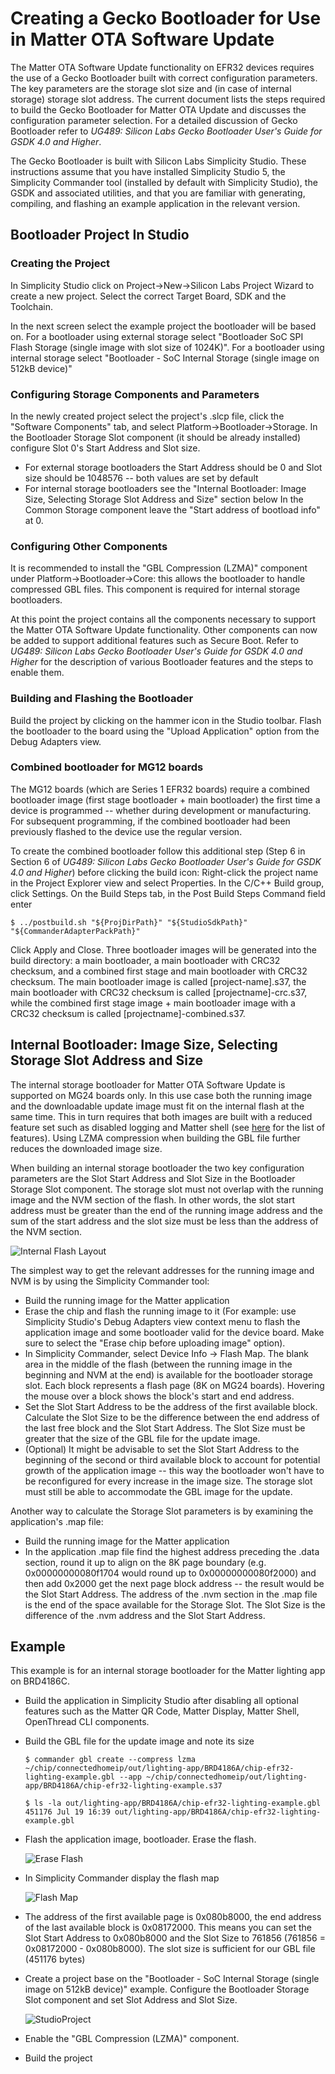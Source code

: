 # Creating a Gecko Bootloader for Use in Matter OTA Software Update

The Matter OTA Software Update functionality on EFR32 devices requires the use
of a Gecko Bootloader built with correct configuration parameters. The key
parameters are the storage slot size and (in case of internal storage) storage
slot address. The current document lists the steps required to build the Gecko
Bootloader for Matter OTA Update and discusses the configuration parameter
selection. For a detailed discussion of Gecko Bootloader refer to _UG489:
Silicon Labs Gecko Bootloader User's Guide for GSDK 4.0 and Higher_.

The Gecko Bootloader is built with Silicon Labs Simplicity Studio. These
instructions assume that you have installed Simplicity Studio 5, the Simplicity
Commander tool (installed by default with Simplicity Studio), the GSDK and
associated utilities, and that you are familiar with generating, compiling, and
flashing an example application in the relevant version.

## Bootloader Project In Studio

### Creating the Project

In Simplicity Studio click on Project->New->Silicon Labs Project Wizard to
create a new project. Select the correct Target Board, SDK and the Toolchain.

In the next screen select the example project the bootloader will be based on.
For a bootloader using external storage select "Bootloader SoC SPI Flash Storage
(single image with slot size of 1024K)". For a bootloader using internal storage
select "Bootloader - SoC Internal Storage (single image on 512kB device)"

### Configuring Storage Components and Parameters

In the newly created project select the project's .slcp file, click the
"Software Components" tab, and select Platform->Bootloader->Storage. In the
Bootloader Storage Slot component (it should be already installed) configure
Slot 0's Start Address and Slot size.

- For external storage bootloaders the Start Address should be 0 and Slot size
    should be 1048576 -- both values are set by default
- For internal storage bootloaders see the "Internal Bootloader: Image Size,
    Selecting Storage Slot Address and Size" section below In the Common Storage
    component leave the "Start address of bootload info" at 0.

### Configuring Other Components

It is recommended to install the "GBL Compression (LZMA)" component under
Platform->Bootloader->Core: this allows the bootloader to handle compressed GBL
files. This component is required for internal storage bootloaders.

At this point the project contains all the components necessary to support the
Matter OTA Software Update functionality. Other components can now be added to
support additional features such as Secure Boot. Refer to _UG489: Silicon Labs
Gecko Bootloader User's Guide for GSDK 4.0 and Higher_ for the description of
various Bootloader features and the steps to enable them.

### Building and Flashing the Bootloader

Build the project by clicking on the hammer icon in the Studio toolbar. Flash
the bootloader to the board using the "Upload Application" option from the Debug
Adapters view.

### Combined bootloader for MG12 boards

The MG12 boards (which are Series 1 EFR32 boards) require a combined bootloader
image (first stage bootloader + main bootloader) the first time a device is
programmed -- whether during development or manufacturing. For subsequent
programming, if the combined bootloader had been previously flashed to the
device use the regular version.

To create the combined bootloader follow this additional step (Step 6 in Section
6 of _UG489: Silicon Labs Gecko Bootloader User's Guide for GSDK 4.0 and
Higher_) before clicking the build icon: Right-click the project name in the
Project Explorer view and select Properties. In the C/C++ Build group, click
Settings. On the Build Steps tab, in the Post Build Steps Command field enter

```shell
$ ../postbuild.sh "${ProjDirPath}" "${StudioSdkPath}" "${CommanderAdapterPackPath}"
```

Click Apply and Close. Three bootloader images will be generated into the build
directory: a main bootloader, a main bootloader with CRC32 checksum, and a
combined first stage and main bootloader with CRC32 checksum. The main
bootloader image is called [project-name].s37, the main bootloader with CRC32
checksum is called [projectname]-crc.s37, while the combined first stage image +
main bootloader image with a CRC32 checksum is called
[projectname]-combined.s37.

## Internal Bootloader: Image Size, Selecting Storage Slot Address and Size

The internal storage bootloader for Matter OTA Software Update is supported on
MG24 boards only. In this use case both the running image and the downloadable
update image must fit on the internal flash at the same time. This in turn
requires that both images are built with a reduced feature set such as disabled
logging and Matter shell (see
[here](./02-ota-software-update.md#Internal-Storage-Bootloader) for the list of
features). Using LZMA compression when building the GBL file further reduces the
downloaded image size.

When building an internal storage bootloader the two key configuration
parameters are the Slot Start Address and Slot Size in the Bootloader Storage
Slot component. The storage slot must not overlap with the running image and the
NVM section of the flash. In other words, the slot start address must be greater
than the end of the running image address and the sum of the start address and
the slot size must be less than the address of the NVM section.

![Internal Flash Layout](./images/InternalFlashLayout.png)

The simplest way to get the relevant addresses for the running image and NVM is
by using the Simplicity Commander tool:

- Build the running image for the Matter application
- Erase the chip and flash the running image to it (For example: use
    Simplicity Studio's Debug Adapters view context menu to flash the
    application image and some bootloader valid for the device board. Make sure
    to select the "Erase chip before uploading image" option).
- In Simplicity Commander, select Device Info -> Flash Map. The blank area in
    the middle of the flash (between the running image in the beginning and NVM
    at the end) is available for the bootloader storage slot. Each block
    represents a flash page (8K on MG24 boards). Hovering the mouse over a block
    shows the block's start and end address.
- Set the Slot Start Address to be the address of the first available block.
    Calculate the Slot Size to be the difference between the end address of the
    last free block and the Slot Start Address. The Slot Size must be greater
    that the size of the GBL file for the update image.
- (Optional) It might be advisable to set the Slot Start Address to the
    beginning of the second or third available block to account for potential
    growth of the application image -- this way the bootloader won't have to be
    reconfigured for every increase in the image size. The storage slot must
    still be able to accommodate the GBL image for the update.

Another way to calculate the Storage Slot parameters is by examining the application's .map
    file:

- Build the running image for the Matter application
- In the application .map file find the highest address preceding the .data
    section, round it up to align on the 8K page boundary (e.g.
    0x00000000080f1704 would round up to 0x00000000080f2000) and then add 0x2000
    get the next page block address -- the result would be the Slot Start
    Address. The address of the .nvm section in the .map file is the end of the
    space available for the Storage Slot. The Slot Size is the difference of the
    .nvm address and the Slot Start Address.

## Example

This example is for an internal storage bootloader for the Matter lighting app
on BRD4186C.

- Build the application in Simplicity Studio after disabling all optional features such as the Matter QR Code, Matter Display, Matter Shell, OpenThread CLI components.

- Build the GBL file for the update image and note its size

    ```shell
    $ commander gbl create --compress lzma ~/chip/connectedhomeip/out/lighting-app/BRD4186A/chip-efr32-lighting-example.gbl --app ~/chip/connectedhomeip/out/lighting-app/BRD4186A/chip-efr32-lighting-example.s37
    ```

    ```shell
    $ ls -la out/lighting-app/BRD4186A/chip-efr32-lighting-example.gbl
    451176 Jul 19 16:39 out/lighting-app/BRD4186A/chip-efr32-lighting-example.gbl
    ```

- Flash the application image, bootloader. Erase the flash.

    ![Erase Flash](./images/ApplicationUploadEraseFlash.png)

- In Simplicity Commander display the flash map

    ![Flash Map](./images/CommanderFlashMap.png)

- The address of the first available page is 0x080b8000, the end address of
    the last available block is 0x08172000. This means you can set the Slot
    Start Address to 0x080b8000 and the Slot Size to 761856 (761856 =
    0x08172000 - 0x080b8000). The slot size is sufficient for our GBL file
    (451176 bytes)
- Create a project base on the "Bootloader - SoC Internal Storage (single
    image on 512kB device)" example. Configure the Bootloader Storage Slot
    component and set Slot Address and Slot Size.

    ![StudioProject](./images/StudioProject.png)

- Enable the "GBL Compression (LZMA)" component.
- Build the project
